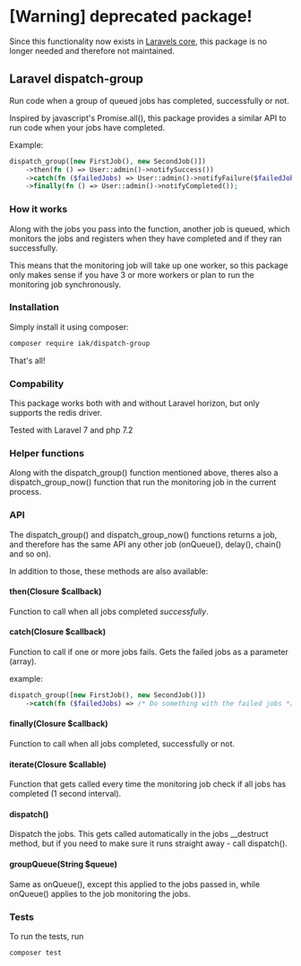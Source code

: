 # [Warning] deprecated package!

Since this functionality now exists in [Laravels core](https://laravel.com/docs/8.x/queues#job-batching), this package is no longer needed and therefore not maintained. 


## Laravel dispatch-group

Run code when a group of queued jobs has completed, successfully or not.

Inspired by javascript's Promise.all(), this package provides a similar API to run code when your jobs have completed.

Example:

```php
dispatch_group([new FirstJob(), new SecondJob()])
    ->then(fn () => User::admin()->notifySuccess())
    ->catch(fn ($failedJobs) => User::admin()->notifyFailure($failedJobs))
    ->finally(fn () => User::admin()->notifyCompleted());
```

### How it works

Along with the jobs you pass into the function, another job is queued, which monitors the jobs and registers when they have completed and if they ran successfully.

This means that the monitoring job will take up one worker, so this package only makes sense if you have 3 or more workers or plan to run the monitoring job synchronously.

### Installation

Simply install it using composer:

```bash
composer require iak/dispatch-group
```

That's all!

### Compability

This package works both with and without Laravel horizon, but only supports the redis driver.

Tested with Laravel 7 and php 7.2

### Helper functions

Along with the dispatch_group() function mentioned above, theres also a dispatch_group_now() function that run the monitoring job in the current process.

### API

The dispatch_group() and dispatch_group_now() functions returns a job, and therefore has the same API any other job (onQueue(), delay(), chain() and so on).

In addition to those, these methods are also available:

#### then(Closure $callback)

Function to call when all jobs completed *successfully*.

#### catch(Closure $callback)

Function to call if one or more jobs fails. Gets the failed jobs as a parameter (array).

example:

```php
dispatch_group([new FirstJob(), new SecondJob()])
    ->catch(fn ($failedJobs) => /* Do something with the failed jobs */);
```

#### finally(Closure $callback)

Function to call when all jobs completed, successfully or not.

#### iterate(Closure $callable)

Function that gets called every time the monitoring job check if all jobs has completed (1 second interval).

#### dispatch()

Dispatch the jobs. This gets called automatically in the jobs __destruct method, but if you need to make sure it runs straight away - call dispatch().

#### groupQueue(String $queue)

Same as onQueue(), except this applied to the jobs passed in, while onQueue() applies to the job monitoring the jobs.

### Tests

To run the tests, run

```bash
composer test
```
